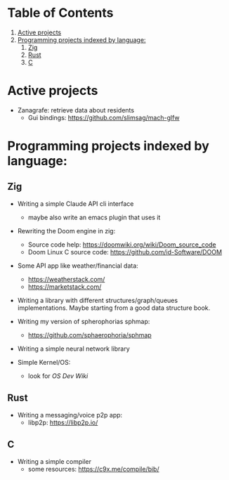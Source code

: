 
# Table of Contents

1.  [Active projects](#orgb2f672c)
2.  [Programming projects indexed by language:](#org8b33218)
    1.  [Zig](#org8c8a304)
    2.  [Rust](#org0c0b72e)
    3.  [C](#org1f647ed)


<a id="orgb2f672c"></a>

# Active projects

-   Zanagrafe: retrieve data about residents
    -   Gui bindings: <https://github.com/slimsag/mach-glfw>


<a id="org8b33218"></a>

# Programming projects indexed by language:


<a id="org8c8a304"></a>

## Zig

-   Writing a simple Claude API cli interface
    -   maybe also write an emacs plugin that uses it
-   Rewriting the Doom engine in zig:
    -   Source code help:
        <https://doomwiki.org/wiki/Doom_source_code>
    -   Doom Linux C source code:
        <https://github.com/id-Software/DOOM>

-   Some API app like weather/financial data:
    -   <https://weatherstack.com/>
    -   <https://marketstack.com/>

-   Writing a library with different structures/graph/queues
    implementations. Maybe starting from a good data structure
    book.

-   Writing my version of spherophorias sphmap:
    -   <https://github.com/sphaerophoria/sphmap>

-   Writing a simple neural network library

-   Simple Kernel/OS:
    -   look for *OS Dev Wiki*


<a id="org0c0b72e"></a>

## Rust

-   Writing a messaging/voice p2p app:
    -   libp2p: <https://libp2p.io/>


<a id="org1f647ed"></a>

## C

-   Writing a simple compiler
    - some resources: https://c9x.me/compile/bib/
